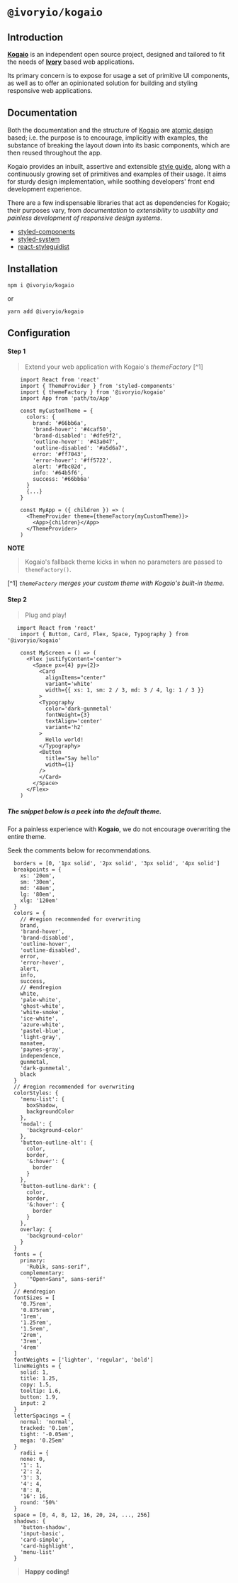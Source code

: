 # `@ivoryio/kogaio`

## Introduction

**[Kogaio][1]** is an independent open source project,
designed and tailored to fit the needs of
**[Ivory][2]** based web applications.

Its primary concern is to expose for usage a set of primitive UI components,
as well as to offer an opinionated solution for building and styling responsive web applications.

[1]: https://ivoryio.github.io/factory/#introduction 'Kogaio'
[2]: https://www.ivory.io/ 'Ivory.io'

## Documentation

Both the documentation and the structure of [Kogaio][1] are [atomic design][2] based; i.e. the purpose is to encourage, implicitly with examples, the substance of breaking the layout down into its basic components, which are then reused throughout the app.

Kogaio provides an inbuilt, assertive and extensible [style guide][6], along with a continuously growing set of primitives and examples of their usage.
It aims for sturdy design implementation, while soothing developers' front end development experience.

There are a few indispensable libraries that act as dependencies for Kogaio; their purposes vary, from _documentation_ to _extensibility_ to _usability and painless development of responsive design systems_.

- [styled-components][3]
- [styled-system][4]
- [react-styleguidist][5]

[1]: https://ivoryio.github.io/factory/#documentation 'Ivory documentation'
[2]: http://atomicdesign.bradfrost.com/chapter-2/ 'Brad Frost - Atomic design'
[3]: https://www.styled-components.com/docs 'Styled components'
[4]: https://styled-system.com/getting-started 'Styled System'
[5]: https://react-styleguidist.js.org/docs/getting-started.html 'React Styleguidist'
[6]: https://github.com/ivoryio/design-system 'Ivory Design System'

## Installation

```
npm i @ivoryio/kogaio
```

or

```
yarn add @ivoryio/kogaio
```

## Configuration

#### **Step 1**

> Extend your web application with Kogaio's _themeFactory_ [^1]

```JSX
    import React from 'react'
    import { ThemeProvider } from 'styled-components'
    import { themeFactory } from '@ivoryio/kogaio'
    import App from 'path/to/App'

    const myCustomTheme = {
      colors: {
        brand: '#66bb6a',
        'brand-hover': '#4caf50',
        'brand-disabled': '#dfe9f2',
        'outline-hover': '#43a047',
        'outline-disabled': '#a5d6a7',
        error: '#ff7043',
        'error-hover': '#ff5722',
        alert: '#fbc02d',
        info: '#64b5f6',
        success: '#66bb6a'
      }
      {...}
    }

    const MyApp = ({ children }) => (
      <ThemeProvider theme={themeFactory(myCustomTheme)}>
        <App>{children}</App>
      </ThemeProvider>
    )
```

**NOTE**

> Kogaio's fallback theme kicks in when no parameters are passed to `themeFactory()`.

[^1] _<span style="font-size: 14px;">`themeFactory` merges your custom theme with Kogaio's built-in theme.</span>_

#### **Step 2**

> Plug and play!

```JSX
   import React from 'react'
    import { Button, Card, Flex, Space, Typography } from '@ivoryio/kogaio'

    const MyScreen = () => (
      <Flex justifyContent='center'>
        <Space px={4} py={2}>
          <Card
            alignItems="center"
            variant='white'
            width={{ xs: 1, sm: 2 / 3, md: 3 / 4, lg: 1 / 3 }}
          >
          <Typography
            color='dark-gunmetal'
            fontWeight={3}
            textAlign='center'
            variant='h2'
          >
            Hello world!
          </Typography>
          <Button
            title="Say hello"
            width={1}
          />
          </Card>
        </Space>
      </Flex>
    )
```

##### _The snippet below is a peek into the default theme._

For a painless experience with **Kogaio**, we do not encourage overwriting the entire theme.

Seek the comments below for recommendations.

```JSX
  borders = [0, '1px solid', '2px solid', '3px solid', '4px solid']
  breakpoints = {
    xs: '20em',
    sm: '30em',
    md: '48em',
    lg: '80em',
    xlg: '120em'
  }
  colors = {
    // #region recommended for overwriting
    brand,
    'brand-hover',
    'brand-disabled',
    'outline-hover',
    'outline-disabled',
    error,
    'error-hover',
    alert,
    info,
    success,
    // #endregion
    white,
    'pale-white',
    'ghost-white',
    'white-smoke',
    'ice-white',
    'azure-white',
    'pastel-blue',
    'light-gray',
    manatee,
    'paynes-gray',
    independence,
    gunmetal,
    'dark-gunmetal',
    black
  }
  // #region recommended for overwriting
  colorStyles: {
    'menu-list': {
      boxShadow,
      backgroundColor
    },
    'modal': {
      'background-color'
    },
    'button-outline-alt': {
      color,
      border,
      '&:hover': {
        border
      }
    },
    'button-outline-dark': {
      color,
      border,
      '&:hover': {
        border
      }
    },
    overlay: {
      'background-color'
    }
  }
  fonts = {
    primary:
      'Rubik, sans-serif',
    complementary:
      '"Open+Sans", sans-serif'
  }
  // #endregion
  fontSizes = [
    '0.75rem',
    '0.875rem',
    '1rem',
    '1.25rem',
    '1.5rem',
    '2rem',
    '3rem',
    '4rem'
  ]
  fontWeights = ['lighter', 'regular', 'bold']
  lineHeights = {
    solid: 1,
    title: 1.25,
    copy: 1.5,
    tooltip: 1.6,
    button: 1.9,
    input: 2
  }
  letterSpacings = {
    normal: 'normal',
    tracked: '0.1em',
    tight: '-0.05em',
    mega: '0.25em'
  }
    radii = {
    none: 0,
    '1': 1,
    '2': 2,
    '3': 3,
    '4': 4,
    '8': 8,
    '16': 16,
    round: '50%'
  }
  space = [0, 4, 8, 12, 16, 20, 24, ..., 256]
  shadows: {
    'button-shadow',
    'input-basic',
    'card-simple',
    'card-highlight',
    'menu-list'
  }
```

> **Happy coding!**
